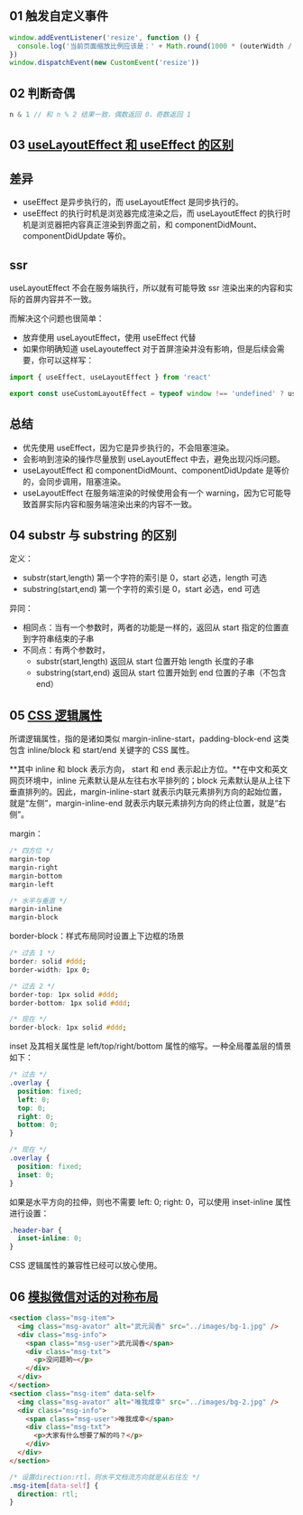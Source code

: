 ## 01 触发自定义事件

```javascript
window.addEventListener('resize', function () {
  console.log('当前页面缩放比例应该是：' + Math.round(1000 * (outerWidth / innerWidth)) / 10 + '%')
})
window.dispatchEvent(new CustomEvent('resize'))
```

## 02 判断奇偶

```javascript
n & 1 // 和 n % 2 结果一致，偶数返回 0，奇数返回 1
```

## 03 [useLayoutEffect 和 useEffect 的区别](https://zhuanlan.zhihu.com/p/348701319)

## 差异

- useEffect 是异步执行的，而 useLayoutEffect 是同步执行的。
- useEffect 的执行时机是浏览器完成渲染之后，而 useLayoutEffect 的执行时机是浏览器把内容真正渲染到界面之前，和 componentDidMount、componentDidUpdate 等价。

## ssr

useLayoutEffect 不会在服务端执行，所以就有可能导致 ssr 渲染出来的内容和实际的首屏内容并不一致。

而解决这个问题也很简单：

- 放弃使用 useLayoutEffect，使用 useEffect 代替
- 如果你明确知道 useLayouteffect 对于首屏渲染并没有影响，但是后续会需要，你可以这样写：

```javascript
import { useEffect, useLayoutEffect } from 'react'

export const useCustomLayoutEffect = typeof window !== 'undefined' ? useLayoutEffect : useEffect
```

## 总结

- 优先使用 useEffect，因为它是异步执行的，不会阻塞渲染。
- 会影响到渲染的操作尽量放到 useLayoutEffect 中去，避免出现闪烁问题。
- useLayoutEffect 和 componentDidMount、componentDidUpdate 是等价的，会同步调用，阻塞渲染。
- useLayoutEffect 在服务端渲染的时候使用会有一个 warning，因为它可能导致首屏实际内容和服务端渲染出来的内容不一致。

## 04 substr 与 substring 的区别

定义：

- substr(start,length) 第一个字符的索引是 0，start 必选，length 可选
- substring(start,end) 第一个字符的索引是 0，start 必选，end 可选

异同：

- 相同点：当有一个参数时，两者的功能是一样的，返回从 start 指定的位置直到字符串结束的子串
- 不同点：有两个参数时，
  - substr(start,length) 返回从 start 位置开始 length 长度的子串
  - substring(start,end) 返回从 start 位置开始到 end 位置的子串（不包含 end）

## 05 [CSS 逻辑属性](https://www.zhangxinxu.com/wordpress/2022/12/css-logic-property-for-write/)

所谓逻辑属性，指的是诸如类似 margin-inline-start，padding-block-end 这类包含 inline/block 和 start/end 关键字的 CSS 属性。

**其中 inline 和 block 表示方向， start 和 end 表示起止方位。**在中文和英文网页环境中，inline 元素默认是从左往右水平排列的；block 元素默认是从上往下垂直排列的。因此，margin-inline-start 就表示内联元素排列方向的起始位置，就是“左侧”，margin-inline-end 就表示内联元素排列方向的终止位置，就是“右侧”。

margin：

```css
/* 四方位 */
margin-top
margin-right
margin-bottom
margin-left

/* 水平与垂直 */
margin-inline
margin-block
```

border-block：样式布局同时设置上下边框的场景

```css
/* 过去 1 */
border: solid #ddd;
border-width: 1px 0;

/* 过去 2 */
border-top: 1px solid #ddd;
border-bottom: 1px solid #ddd;

/* 现在 */
border-block: 1px solid #ddd;
```

inset 及其相关属性是 left/top/right/bottom 属性的缩写。一种全局覆盖层的情景如下：

```css
/* 过去 */
.overlay {
  position: fixed;
  left: 0;
  top: 0;
  right: 0;
  bottom: 0;
}

/* 现在 */
.overlay {
  position: fixed;
  inset: 0;
}
```

如果是水平方向的拉伸，则也不需要 left: 0; right: 0，可以使用 inset-inline 属性进行设置：

```css
.header-bar {
  inset-inline: 0;
}
```

CSS 逻辑属性的兼容性已经可以放心使用。

## 06 [模拟微信对话的对称布局](https://demo.cssworld.cn/new/3/2-3.php)

```html
<section class="msg-item">
  <img class="msg-avator" alt="武元润香" src="../images/bg-1.jpg" />
  <div class="msg-info">
    <span class="msg-user">武元润香</span>
    <div class="msg-txt">
      <p>没问题哟~</p>
    </div>
  </div>
</section>
<section class="msg-item" data-self>
  <img class="msg-avator" alt="唯我成幸" src="../images/bg-2.jpg" />
  <div class="msg-info">
    <span class="msg-user">唯我成幸</span>
    <div class="msg-txt">
      <p>大家有什么想要了解的吗？</p>
    </div>
  </div>
</section>
```

```css
/* 设置direction:rtl，则水平文档流方向就是从右往左 */
.msg-item[data-self] {
  direction: rtl;
}
```
